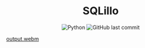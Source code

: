 
<h1 align="center"> SQLillo </h1>

<div align="center">
  <img alt="Python" src="https://img.shields.io/badge/python-v3.10+-blue.svg">
  <img alt="GitHub last commit" src="https://img.shields.io/github/last-commit/CPerezRuiz335/SQLillo?color=informational">
  
 </div>
 
[output.webm](https://user-images.githubusercontent.com/69759265/215263785-f9833daf-e765-47d4-b6bf-b67020e59d72.webm)



